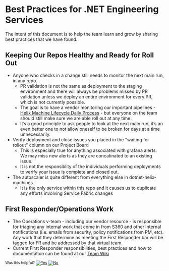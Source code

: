 # Best Practices for .NET Engineering Services 

The intent of this document is to help the team learn and grow by sharing best practices that we have found. 

## Keeping Our Repos Healthy and Ready for Roll Out
- Anyone who checks in a change still needs to monitor the next main run, in any repo.  
    -	PR validation is not the same as deployment to the staging environment and there will always be problems missed by PR validation unless we deploy an entire environment for every PR, which is not currently possible. 
    -	The goal is to have a vendor monitoring our important pipelines - [Helix Machine Lifecycle Daily Process](https://dnceng.visualstudio.com/internal/_wiki/wikis/DNCEng%20Services%20Wiki/952/Helix-Machine-Lifecycle-Processes?anchor=daily%3A) - but everyone on the team should still make sure we are able roll out at any time.
    -	It’s a good principle to ask people to look at the next main run, it’s an even better one to not allow oneself to be broken for days at a time unnecessarily.
- Verify deployment and close issues you placed in the "waiting for rollout" column on our Project Board
   - This is especially true for anything associated with grafana alerts. We may miss new alerts as they are concatinated to an existing issue.
   - It is not the responsiblity of the individuals performing deployments to verify your issue is complete and closed out.
- The autoscaler is quite different from everything else in dotnet-helix-machines
    - It is the only service within this repo and it causes us to duplicate any efforts involving Service Fabric changes

## First Responder/Operations Work 
- The Operations v-team - including our vendor resource - is responsible for triaging any internal work that come in from S360 and other internal notifications (i.e. emails from security, policy notifications from PM, etc). Any work that they determine as meeting the First Responder bar will be tagged for FR and be addressed by that virtual team. 
- Current First Responder responsibilities, best practices and how to documentation can be found at our [Team Wiki](https://dev.azure.com/dnceng/internal/_wiki/wikis/DNCEng%20Services%20Wiki/889/Home)



<!-- Begin Generated Content: Doc Feedback -->
<sub>Was this helpful? [![Yes](https://helix.dot.net/f/ip/5?p=Documentation%5CTeamProcess%5CDevGuide%5CBestPractices.md)](https://helix.dot.net/f/p/5?p=Documentation%5CTeamProcess%5CDevGuide%5CBestPractices.md) [![No](https://helix.dot.net/f/in)](https://helix.dot.net/f/n/5?p=Documentation%5CTeamProcess%5CDevGuide%5CBestPractices.md)</sub>
<!-- End Generated Content-->

